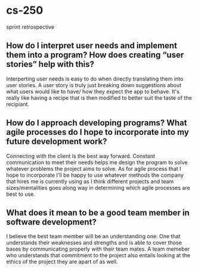 # cs-250
sprint retrospective

## How do I interpret user needs and implement them into a program? How does creating “user stories” help with this?
  Interperting user needs is easy to do when directly translating them into user stories. A user story is truly just breaking down suggestions about what users would like to have/ how they expect the app to behave. It's really like having a recipe that is then modified to better suit the taste of the recipiant. 

## How do I approach developing programs? What agile processes do I hope to incorporate into my future development work?
Connecting with the client is the best way forward. Constant communication to meet their needs helps me design the program to solve whatever problems the project aims to solve. As for agile process that I hope to incorporate I'll be happy to use whatever methods the company that hires me is currently using as I think different projects and team sizes/mentalities goes along way in determining which agile processes are best to use.

## What does it mean to be a good team member in software development?
I believe the best team member will be an understanding one. One that understands their weaknesses and strengths and is able to cover those bases by communicating properly with their team mates. A team memeber who understands that commitment to the project also entails looking at the ethics of the project they are apart of as well. 
